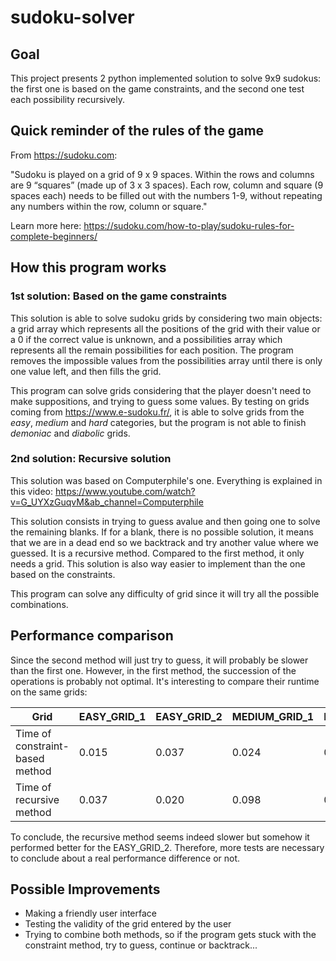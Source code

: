 # sudoku-solver

## Goal
This project presents 2 python implemented solution to solve 9x9 sudokus: the first one is based on the game constraints, and the second one test each possibility recursively. 

## Quick reminder of the rules of the game
From https://sudoku.com:

"Sudoku is played on a grid of 9 x 9 spaces. Within the rows and columns are 9 “squares” (made up of 3 x 3 spaces). Each row, column and square (9 spaces each) needs to be filled out with the numbers 1-9, without repeating any numbers within the row, column or square."

Learn more here: https://sudoku.com/how-to-play/sudoku-rules-for-complete-beginners/

## How this program works

### 1st solution: Based on the game constraints

This solution is able to solve sudoku grids by considering two main objects: a grid array which represents all the positions of the grid with their value or a 0 if the correct value is unknown, and a possibilities array which represents all the remain possibilities for each position. The program removes the impossible values from the possibilities array until there is only one value left, and then fills the grid. 

This program can solve grids considering that the player doesn't need to make suppositions, and trying to guess some values. By testing on grids coming from https://www.e-sudoku.fr/, it is able to solve grids from the *easy*, *medium* and *hard* categories, but the program is not able to finish *demoniac* and *diabolic* grids.

### 2nd solution: Recursive solution

This solution was based on Computerphile's one. Everything is explained in this video: https://www.youtube.com/watch?v=G_UYXzGuqvM&ab_channel=Computerphile

This solution consists in trying to guess avalue and then going one to solve the remaining blanks. If for a blank, there is no possible solution, it means that we are in a dead end so we backtrack and try another value where we guessed. It is a recursive method. Compared to the first method, it only needs a grid. This solution is also way easier to implement than the one based on the constraints.

This program can solve any difficulty of grid since it will try all the possible combinations.

## Performance comparison

Since the second method will just try to guess, it will probably be slower than the first one. However, in the first method, the succession of the operations is probably not optimal. It's interesting to compare their runtime on the same grids:

| Grid | EASY_GRID_1 | EASY_GRID_2 | MEDIUM_GRID_1 | HARD_GRID_1 |
| --- | --- | --- | --- | --- |
| Time of constraint-based method | 0.015 | 0.037 | 0.024 | 0.022 |
| Time of recursive method | 0.037 | 0.020 | 0.098 | 0.053 |

To conclude, the recursive method seems indeed slower but somehow it performed better for the EASY_GRID_2. Therefore, more tests are necessary to conclude about a real performance difference or not.

##  Possible Improvements

- Making a friendly user interface 
- Testing the validity of the grid entered by the user
- Trying to combine both methods, so if the program gets stuck with the constraint method, try to guess, continue or backtrack...
